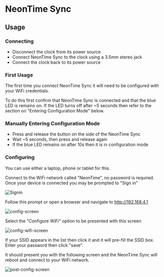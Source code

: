 # NeonTime Sync

## Usage

### Connecting

* Disconnect the clock from its power source
* Connect NeonTime Sync to the clock using a 3.5mm stereo jack
* Connect the clock back to its power source

### First Usage

The first time you connect NeonTime Sync it will need to be configured with
your WiFi credentials.

To do this first confirm that NeonTime Sync is connected and that the blue LED is remains on. If the LED turns off after ~5 seconds then refer to the section on "Entering Configuration Mode" below.

### Manually Entering Configuration Mode

* Press and release the button on the side of the NeonTime Sync
* Wait ~5 seconds, then press and release again
* If the blue LED remains on after 10s then it is in configuration mode

### Configuring

You can use either a laptop, phone or tablet for this.

Connect to the WiFi network called "NeonTime", no password is required.
Once your device is connected you may be prompted to "Sign in"

![Signin](imgs/signin-prompt.png)

Follow this prompt or open a browser and navigate to http://192.168.4.1

![config-screen](imgs/config-screen.png)

Select the "Configure WiFi" option to be presented with this screen

![config-wifi-screen](imgs/config-wifi-screen.png)

If your SSID appears in the list then click it and it will pre-fill the SSID box. Enter your password then click "save".

It should present you with the following screen and the NeonTime Sync will reboot and connect to your WiFi network.

![post-config-screen](imgs/post-config-screen.png)
